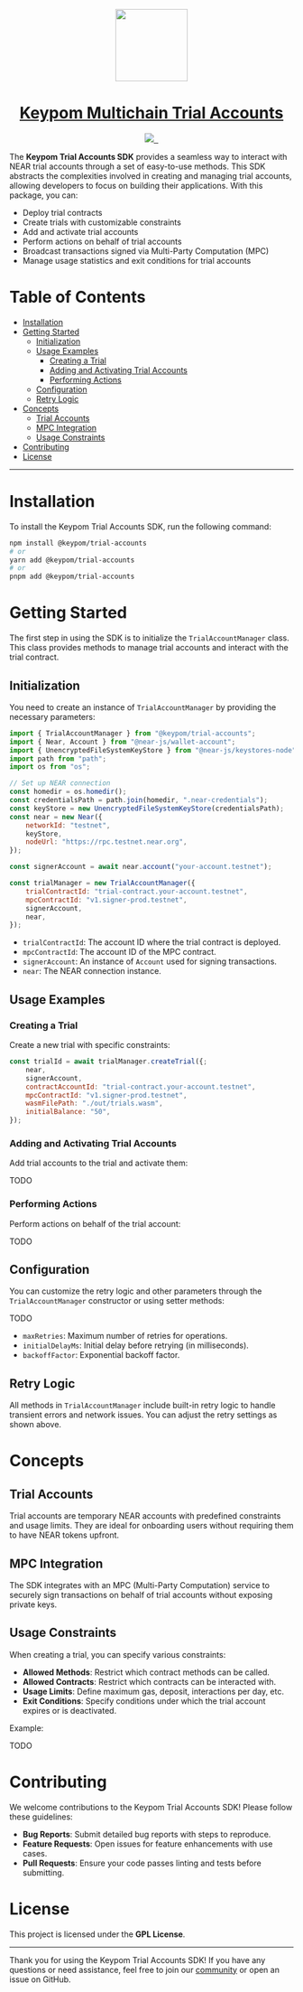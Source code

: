 <p align="center">
  <a href="https://docs.keypom.xyz/">
    <picture>
      <img src="https://cloudflare-ipfs.com/ipfs/bafybeightypuoqly32gsrivh4efckhdv6wsefiynpnonlem6ts3ypgdm7e" height="128">
    </picture>
    <h1 align="center">Keypom Multichain Trial Accounts</h1>
  </a>
</p>

<p align="center">
  <a aria-label="Made by Ben Kurrek" href="https://github.com/BenKurrek">
    <img src="https://img.shields.io/badge/MADE%20BY-Ben%20Kurrek-000000.svg?style=for-the-badge">
  </a>
  <a aria-label="License" href="https://github.com/keypom/keypom-js/blob/main/LICENSE">
    <img alt="" src="https://img.shields.io/badge/License-GNU%20GPL-green?style=for-the-badge">
  </a>
  <a aria-label="Join the community" href="https://t.me/+OqI-cKxQU05lZDIx">
    <img alt="" src="https://img.shields.io/badge/Join%20The-community-blueviolet.svg?style=for-the-badge">
  </a>
</p>

The **Keypom Trial Accounts SDK** provides a seamless way to interact with NEAR trial accounts through a set of easy-to-use methods. This SDK abstracts the complexities involved in creating and managing trial accounts, allowing developers to focus on building their applications. With this package, you can:

-   Deploy trial contracts
-   Create trials with customizable constraints
-   Add and activate trial accounts
-   Perform actions on behalf of trial accounts
-   Broadcast transactions signed via Multi-Party Computation (MPC)
-   Manage usage statistics and exit conditions for trial accounts

# Table of Contents

-   [Installation](#installation)
-   [Getting Started](#getting-started)
    -   [Initialization](#initialization)
    -   [Usage Examples](#usage-examples)
        -   [Creating a Trial](#creating-a-trial)
        -   [Adding and Activating Trial Accounts](#adding-and-activating-trial-accounts)
        -   [Performing Actions](#performing-actions)
    -   [Configuration](#configuration)
    -   [Retry Logic](#retry-logic)
-   [Concepts](#concepts)
    -   [Trial Accounts](#trial-accounts)
    -   [MPC Integration](#mpc-integration)
    -   [Usage Constraints](#usage-constraints)
-   [Contributing](#contributing)
-   [License](#license)

---

# Installation

To install the Keypom Trial Accounts SDK, run the following command:

```bash
npm install @keypom/trial-accounts
# or
yarn add @keypom/trial-accounts
# or
pnpm add @keypom/trial-accounts
```

# Getting Started

The first step in using the SDK is to initialize the `TrialAccountManager` class. This class provides methods to manage trial accounts and interact with the trial contract.

## Initialization

You need to create an instance of `TrialAccountManager` by providing the necessary parameters:

```js
import { TrialAccountManager } from "@keypom/trial-accounts";
import { Near, Account } from "@near-js/wallet-account";
import { UnencryptedFileSystemKeyStore } from "@near-js/keystores-node";
import path from "path";
import os from "os";

// Set up NEAR connection
const homedir = os.homedir();
const credentialsPath = path.join(homedir, ".near-credentials");
const keyStore = new UnencryptedFileSystemKeyStore(credentialsPath);
const near = new Near({
    networkId: "testnet",
    keyStore,
    nodeUrl: "https://rpc.testnet.near.org",
});

const signerAccount = await near.account("your-account.testnet");

const trialManager = new TrialAccountManager({
    trialContractId: "trial-contract.your-account.testnet",
    mpcContractId: "v1.signer-prod.testnet",
    signerAccount,
    near,
});
```

-   `trialContractId`: The account ID where the trial contract is deployed.
-   `mpcContractId`: The account ID of the MPC contract.
-   `signerAccount`: An instance of `Account` used for signing transactions.
-   `near`: The NEAR connection instance.

## Usage Examples

### Creating a Trial

Create a new trial with specific constraints:

```js
const trialId = await trialManager.createTrial({;
    near,
    signerAccount,
    contractAccountId: "trial-contract.your-account.testnet",
    mpcContractId: "v1.signer-prod.testnet",
    wasmFilePath: "./out/trials.wasm",
    initialBalance: "50",
});
```

### Adding and Activating Trial Accounts

Add trial accounts to the trial and activate them:

TODO

### Performing Actions

Perform actions on behalf of the trial account:

TODO

## Configuration

You can customize the retry logic and other parameters through the `TrialAccountManager` constructor or using setter methods:

TODO

-   `maxRetries`: Maximum number of retries for operations.
-   `initialDelayMs`: Initial delay before retrying (in milliseconds).
-   `backoffFactor`: Exponential backoff factor.

## Retry Logic

All methods in `TrialAccountManager` include built-in retry logic to handle transient errors and network issues. You can adjust the retry settings as shown above.

# Concepts

## Trial Accounts

Trial accounts are temporary NEAR accounts with predefined constraints and usage limits. They are ideal for onboarding users without requiring them to have NEAR tokens upfront.

## MPC Integration

The SDK integrates with an MPC (Multi-Party Computation) service to securely sign transactions on behalf of trial accounts without exposing private keys.

## Usage Constraints

When creating a trial, you can specify various constraints:

-   **Allowed Methods**: Restrict which contract methods can be called.
-   **Allowed Contracts**: Restrict which contracts can be interacted with.
-   **Usage Limits**: Define maximum gas, deposit, interactions per day, etc.
-   **Exit Conditions**: Specify conditions under which the trial account expires or is deactivated.

Example:

TODO

# Contributing

We welcome contributions to the Keypom Trial Accounts SDK! Please follow these guidelines:

-   **Bug Reports**: Submit detailed bug reports with steps to reproduce.
-   **Feature Requests**: Open issues for feature enhancements with use cases.
-   **Pull Requests**: Ensure your code passes linting and tests before submitting.

# License

This project is licensed under the **GPL License**.

---

Thank you for using the Keypom Trial Accounts SDK! If you have any questions or need assistance, feel free to join our [community](https://t.me/+OqI-cKxQU05lZDIx) or open an issue on GitHub.


